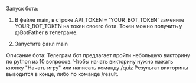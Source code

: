 Запуск бота:

1. В файле main, в строке API_TOKEN = 'YOUR_BOT_TOKEN' замените YOUR_BOT_TOKEN на токен своего бота.
Токен можно получить у @BotFather в телеграме.

2. Запустите фаил main

Описание бота:
Телеграм бот предлагает пройти небольшую викторину по python из 10 вопросов.
Чтобы начать викторину нужно нажать кнопку "Начать игру" или написать команду /quiz Результат викторины выводится в конце, либо по команде /result.
